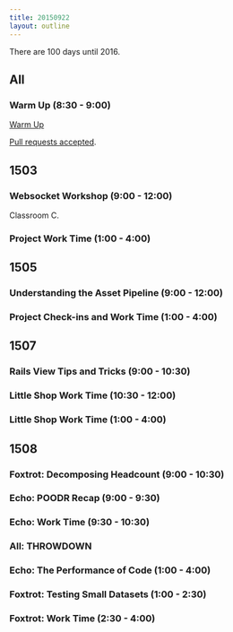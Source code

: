 ```yaml
---
title: 20150922
layout: outline
---
```


There are 100 days until 2016.

## All

### Warm Up (8:30 - 9:00)

[Warm Up](https://thewarmup.herokuapp.com)

[Pull requests accepted](https://github.com/mikedao/the-warm-up).


## 1503

### Websocket Workshop (9:00 - 12:00)

Classroom C.

### Project Work Time (1:00 - 4:00)


## 1505

### Understanding the Asset Pipeline (9:00 - 12:00)

### Project Check-ins and Work Time (1:00 - 4:00)


## 1507

### Rails View Tips and Tricks (9:00 - 10:30)

### Little Shop Work Time (10:30 - 12:00)

### Little Shop Work Time (1:00 - 4:00)


## 1508

### Foxtrot: Decomposing Headcount (9:00 - 10:30)

### Echo: POODR Recap (9:00 - 9:30)

### Echo: Work Time (9:30 - 10:30)

### All: THROWDOWN

### Echo: The Performance of Code (1:00 - 4:00)

### Foxtrot: Testing Small Datasets (1:00 - 2:30)

### Foxtrot: Work Time (2:30 - 4:00)



